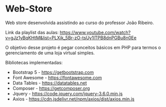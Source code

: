 # Web-Store

Web store desenvolvida assistindo ao curso do professor João Ribeiro.

Link da playlist das aulas: https://www.youtube.com/watch?v=gJz1yBqKHtM&list=PLXik_5Br-zO-tsUy1lTPB8dnPGBu8n0Ee

O objetivo desse projeto é pegar conceitos básicos em PHP para termos o gerenciamento de uma loja virtual simples.

Bibliotecas implementadas:

* Bootstrap 5  - https://getbootstrap.com
* Font Awesome - https://fontawesome.com
* Data Tables  - https://datatables.net
* Composer     - https://getcomposer.org
* Jquery       - https://code.jquery.com/jquery-3.6.0.min.js
* Axios        - https://cdn.jsdelivr.net/npm/axios/dist/axios.min.js
